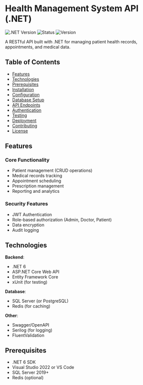 # Health Management System API (.NET)

![.NET Version](https://img.shields.io/badge/.NET-6.0-purple.svg)
![Status](https://img.shields.io/badge/Status-Active-brightgreen.svg)
![Version](https://img.shields.io/badge/Version-1.0.0-blue.svg)

A RESTful API built with .NET for managing patient health records, appointments, and medical data.

## Table of Contents
- [Features](#features)
- [Technologies](#technologies)
- [Prerequisites](#prerequisites)
- [Installation](#installation)
- [Configuration](#configuration)
- [Database Setup](#database-setup)
- [API Endpoints](#api-endpoints)
- [Authentication](#authentication)
- [Testing](#testing)
- [Deployment](#deployment)
- [Contributing](#contributing)
- [License](#license)

## Features

### Core Functionality
- Patient management (CRUD operations)
- Medical records tracking
- Appointment scheduling
- Prescription management
- Reporting and analytics

### Security Features
- JWT Authentication
- Role-based authorization (Admin, Doctor, Patient)
- Data encryption
- Audit logging

## Technologies

**Backend**:
- .NET 6
- ASP.NET Core Web API
- Entity Framework Core
- xUnit (for testing)

**Database**:
- SQL Server (or PostgreSQL)
- Redis (for caching)

**Other**:
- Swagger/OpenAPI
- Serilog (for logging)
- FluentValidation

## Prerequisites

- .NET 6 SDK
- Visual Studio 2022 or VS Code
- SQL Server 2019+
- Redis (optional)
